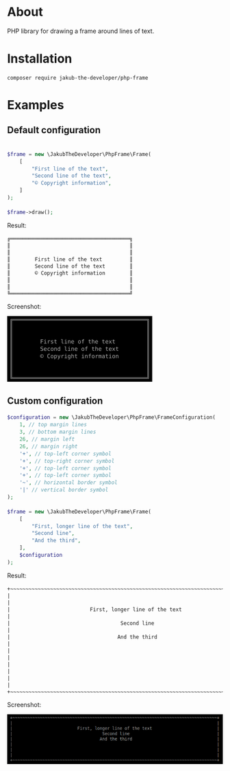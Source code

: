 # About

PHP library for drawing a frame around lines of text. 

# Installation

```shell
composer require jakub-the-developer/php-frame
```

# Examples

## Default configuration
```php

$frame = new \JakubTheDeveloper\PhpFrame\Frame(
    [
        "First line of the text",
        "Second line of the text",
        "© Copyright information",
    ]
);

$frame->draw();
```

Result:

```shell
╔═══════════════════════════════════════╗
║                                       ║
║                                       ║
║        First line of the text         ║
║        Second line of the text        ║
║        © Copyright information        ║
║                                       ║
║                                       ║
╚═══════════════════════════════════════╝
```

Screenshot:

![PhpFrame - Console output - first example](screenshots/1.png)

## Custom configuration

```php
$configuration = new \JakubTheDeveloper\PhpFrame\FrameConfiguration(
    1, // top margin lines
    3, // bottom margin lines
    26, // margin left
    26, // margin right
    '+', // top-left corner symbol
    '+', // top-right corner symbol
    '+', // top-left corner symbol
    '+', // top-left corner symbol
    '~', // horizontal border symbol
    '|' // vertical border symbol
);

$frame = new \JakubTheDeveloper\PhpFrame\Frame(
    [
        "First, longer line of the text",
        "Second line",
        "And the third",
    ],
    $configuration
);
```

Result:

```shell
+~~~~~~~~~~~~~~~~~~~~~~~~~~~~~~~~~~~~~~~~~~~~~~~~~~~~~~~~~~~~~~~~~~~~~~~~~~~~~~~~~~+
|                                                                                  |
|                          First, longer line of the text                          |
|                                    Second line                                   |
|                                   And the third                                  |
|                                                                                  |
|                                                                                  |
|                                                                                  |
+~~~~~~~~~~~~~~~~~~~~~~~~~~~~~~~~~~~~~~~~~~~~~~~~~~~~~~~~~~~~~~~~~~~~~~~~~~~~~~~~~~+
```

Screenshot:

![PhpFrame - Console output - second example](screenshots/2.png)
